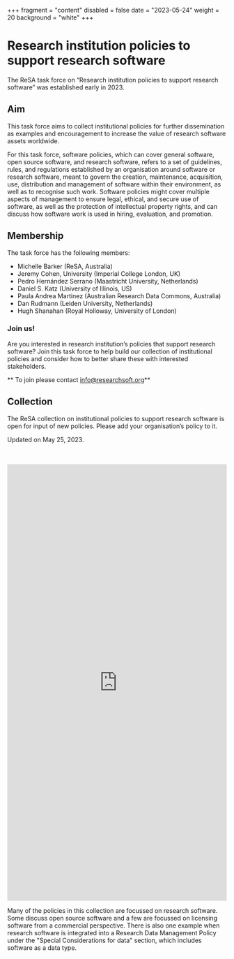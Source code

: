 +++
fragment = "content"
disabled = false
date = "2023-05-24"
weight = 20
background = "white"
+++

# Research institution policies to support research software

The ReSA task force on “Research institution policies to support research software” was established early in 2023.

## Aim

This task force aims to collect institutional policies for further dissemination as examples and encouragement to increase the value of research software assets worldwide.

For this task force, software policies, which can cover general software, open source software, and research software, refers to a set of guidelines, rules, and regulations established by an organisation around software or research software, meant to govern the creation, maintenance, acquisition, use, distribution and management of software within their environment, as well as to recognise such work. Software policies might cover multiple aspects of management to ensure legal, ethical, and secure use of software, as well as the protection of intellectual property rights, and can discuss how software work is used in hiring, evaluation, and promotion.

## Membership
The task force has the following members:

* Michelle Barker (ReSA, Australia)
* Jeremy Cohen, University (Imperial College London, UK)
* Pedro Hernández Serrano (Maastricht University, Netherlands)
* Daniel S. Katz (University of Illinois, US)
* Paula Andrea Martinez (Australian Research Data Commons, Australia)
* Dan Rudmann (Leiden University, Netherlands)
* Hugh Shanahan (Royal Holloway, University of London)

### Join us!

Are you interested in research institution’s policies that support research software? Join this task force to help build our collection of institutional policies and consider how to better share these with interested stakeholders.

** To join please contact info@researchsoft.org**

## Collection

The ReSA collection on institutional policies to support research software is open for input of new policies. Please add your organisation’s policy to it.

Updated on May 25, 2023.

<br>
<br>
<iframe src="https://docs.google.com/spreadsheets/d/e/2PACX-1vRFcGM-SZIA-IJ7Kb9jN0-CZNI6wWFKxXX6lFejoMDvVnn_N-tqTxHsRi_EMCYXeNUjYU8CPXJ8BbtU/pubhtml?widget=true&amp;headers=false"  frameborder="0" height="1000" width="100%"></iframe>

Many of the policies in this collection are focussed on research software. Some discuss open source software and a few are focussed on licensing software from a commercial perspective. There is also one example when research software is integrated into a Research Data Management Policy under the "Special Considerations for data" section, which includes software as a data type.
